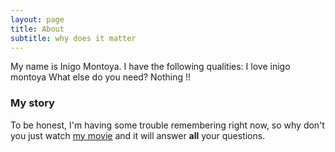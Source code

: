 ```yaml
---
layout: page
title: About
subtitle: why does it matter
---
```


My name is Inigo Montoya. I have the following qualities:
I love inigo montoya
What else do you need?
Nothing !!

### My story

To be honest, I'm having some trouble remembering right now, so why don't you just watch [my movie](https://en.wikipedia.org/wiki/The_Princess_Bride_%28film%29) and it will answer **all** your questions.
